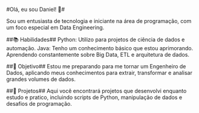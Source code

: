 #Olá, eu sou Daniel! 👋#

Sou um entusiasta de tecnologia e iniciante na área de programação, com um foco especial em Data Engineering.

##📚 Habilidades##
Python: Utilizo para projetos de ciência de dados e automação.
Java: Tenho um conhecimento básico que estou aprimorando.
Aprendendo constantemente sobre Big Data, ETL e arquitetura de dados.

##🎯 Objetivo##
Estou me preparando para me tornar um Engenheiro de Dados, aplicando meus conhecimentos para extrair, transformar e analisar grandes volumes de dados.

##🚀 Projetos##
Aqui você encontrará projetos que desenvolvi enquanto estudo e pratico, incluindo scripts de Python, manipulação de dados e desafios de programação.
